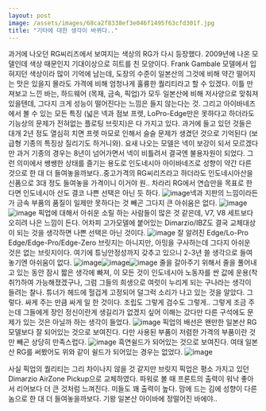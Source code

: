 ```yaml
---
layout: post
image: /assets/images/68ca2f8338ef3e046f1495f63cfd301f.jpg
title: "기타에 대한 생각이 바뀌다.."
---
```


과거에 나오던 RG씨리즈에서 보여지는 색상의 RG가 다시 등장했다. 2009년에 나온 모델인데 색상 때문인지 기대이상으로 히트를 친 모양이다.
Frank Gambale 모델에서 입혀지던 색상이라 많이 기억에 남는데, 도장의 수준이 일본산의 그것에 비해 약간 떨어지는 맛은 있을지 몰라도 가격에 비해 엄청나게 훌륭한 퀄리티라고 할 수 있겠다.
이틀 만져보고 느낀 바는, 하드웨어 (목재, 금속, 픽업)가 모두 일본산에 비해 저사양으로 맞춰져 있을텐데, 그다지 크게 성능이 떨어진다는 느낌은 들지 않는다는 것. 그리고 아이바네즈에서 볼 수 있는 모든 특징 (넓은 넥과 점보 프렛, LoPro-Edge만은 못하다고 하더라도 기능상의 문제가 전혀없는 플로팅 브릿지)은 다 가지고 있다. 
과거에 들고 있던 것들은 대개 2년 정도 열심히 치면 프렛 마모로 인해서 슬슬 문제가 생겼던 것으로 기억된다 (보급형 기종의 특징상 질리기도 하거니와). 요새 나오는 모델은 넥이 보강이 되서 모르겠다만 과거 기종의 경우는 8년이 넘어가면서 넥이 비틀려서 결국엔 불용자원이 되었다.
그런 의미에서 쌩쌩한 상태를 즐기는 용도로 인도네시아 아이바네즈로 성향이 약간 다른 것으로 한 대 더 들여놓을까보다..중고가격의 RG씨리즈라고 하더라도 인도네시아산을 신품으로 3대 정도 들여놓을 가격이니 이거야 원..
차라리 RG에서 연습만을 목표로 한다면 인도네시아 산도 결코 나쁜 선택은 아닌 듯 하다.
![image](/assets/images/68ca2f8338ef3e046f1495f63cfd301f.jpg)넥과 지판의 느낌이라든가 금속 부품의 품질이 일제만 못하다는 것 빼곤 그다지 큰 아쉬움은 없다. 
![image](/assets/images/935d3d4295542821324feae253df4b8e.jpg)![image](c050f547cae76013401563bd7bb4827a.jpg)
픽업에 대해서 아쉬운 소릴 하는 사람들이 많은 것 같은데, V7, V8 세트보다 오히려 나은 느낌이 든다. 어차피 고가모델에 붙어있는 Dimarzio/IBZ도 결국 교체대상이 되는 것을 생각하면 나쁜 선택은 아닌 것이다.
![image](/assets/images/85dc0e834614ffa3357d6619bd88e2e7.jpg)
잘 알려진 Edge/Lo-Pro Edge/Edge-Pro/Edge-Zero 브릿지는 아니지만, 아밍을 구사하는데 그다지 아쉬운 것은 없는 브릿지이다. 여기에 튜닝안정성까지 갖추고 있으니 2-3년 쓸 생각으로 들여놓기엔 아쉬움이 없다.
![image](/assets/images/1428ec96cf5be9227427a2999db64513.jpg)![image](29e86ef4f12d00a16a7eb22b9e58b524.jpg)![image](0c4c30f9718702e94547d9859cacbf9c.jpg)
줄을 갈아주기 위해서 줄을 풀어내고 있는 동안 잠시 짧은 생각에 빠져, 이 모든 것이 인도네시아 노동자를 싼 값에 운용(착취?)하여 가능해졌겠구나, 그럼 그들의 희생으로 여럿이 누리게 되는 구나라는 생각이 들려는 찰나. 튜너가 헤드에 헐겁게 고정되어 덜그럭 소리가 나고 있는 것을 알았다. 그렇다. 싸게 주는 만큼 싸게 일 한 것이다. 조립도 그렇게 검수도 그렇게..
그렇게 조금 주는데 그들에게 장인 정신이란게 생길리가 없겠지 싶어 이해는 갔다만 다른 구석에도 문제가 있는 것은 아닐까 하는 생각이 들었다.
![image](/assets/images/718461699aa562a1df9ad36e3f7babf6.jpg)
픽업의 배선은 왠만한 일본산 RG 모델보다 잘 되어있는 것으로 보여진다. 다만 사용된 부품이 저렴한 가격의 부품이란 것만 빼곤 상당히 만족스럽다.
![image](/assets/images/be4b5e722d7ffeb57432238c10907684.jpg)
흑연쉴드가 되어있는 것으로 보여진다. 여태 일본산 RG를 써봤어도 위와 같이 쉴드가 되어있는 경우는 없었다.
![image](/assets/images/73b94b2d37d14833c438e35c98820004.jpg)

사실 픽업의 퀄리티는 그리 차이나지 않을 것 같지만 브릿지 픽업은 평소 가지고 있던 Dimarzio AirZone Pickup으로 교체하였다. 파워로 볼 때 프론트의 출력이 워낙 좋아서 리어보다 더 큰 것처럼 느껴진다. 미들도 꽤 출력이 높다.
맘에 드는 김에 성향이 다른 놈으로 한 대 더 들여놓을까보다. 기왕 일본산 아이바에 정떨어진 바에야..

